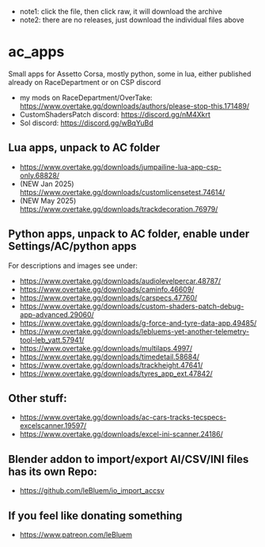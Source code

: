 - note1: click the file, then click raw, it will download the archive
- note2: there are no releases, just download the individual files above

# ac_apps
Small apps for Assetto Corsa, mostly python, some in lua, either published already on RaceDepartment or on CSP discord
 - my mods on RaceDepartment/OverTake: https://www.overtake.gg/downloads/authors/please-stop-this.171489/
 - CustomShadersPatch discord: https://discord.gg/nM4Xkrt
 - Sol discord: https://discord.gg/wBqYuBd 

## Lua apps, unpack to AC folder
 - https://www.overtake.gg/downloads/jumpailine-lua-app-csp-only.68828/
 - (NEW Jan 2025) https://www.overtake.gg/downloads/customlicensetest.74614/
 - (NEW May 2025) https://www.overtake.gg/downloads/trackdecoration.76979/

## Python apps, unpack to AC folder, enable under Settings/AC/python apps
For descriptions and images see under:
 - https://www.overtake.gg/downloads/audiolevelpercar.48787/
 - https://www.overtake.gg/downloads/caminfo.46609/
 - https://www.overtake.gg/downloads/carspecs.47760/
 - https://www.overtake.gg/downloads/custom-shaders-patch-debug-app-advanced.29060/
 - https://www.overtake.gg/downloads/g-force-and-tyre-data-app.49485/
 - https://www.overtake.gg/downloads/lebluems-yet-another-telemetry-tool-leb_yatt.57941/
 - https://www.overtake.gg/downloads/multilaps.4997/
 - https://www.overtake.gg/downloads/timedetail.58684/
 - https://www.overtake.gg/downloads/trackheight.47641/
 - https://www.overtake.gg/downloads/tyres_app_ext.47842/

## Other stuff:
 - https://www.overtake.gg/downloads/ac-cars-tracks-tecspecs-excelscanner.19597/
 - https://www.overtake.gg/downloads/excel-ini-scanner.24186/

## Blender addon to import/export AI/CSV/INI files has its own Repo:
 - https://github.com/leBluem/io_import_accsv

## If you feel like donating something
 - https://www.patreon.com/leBluem

